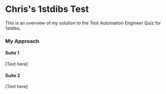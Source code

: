 # Chris's 1stdibs Test  

This is an overview of my solution to the Test Automation Engineer Quiz for 1stdibs.
  
### My Approach  
  
#### Suite 1  
  
[Text here]  
  
#### Suite 2  
  
[Text here]

